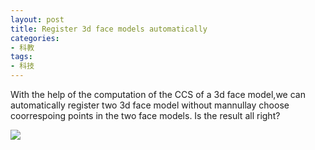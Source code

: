 ```yaml
---
layout: post
title: Register 3d face models automatically
categories:
- 科教
tags:
- 科技
---
```

  
  With the help of the computation of the CCS of a 3d face model,we can automatically register two 3d face model without mannullay choose coorrespoing points in the two face models. Is the result all right?

  ![](http://blog.hwdong.com/images/reg_face.jpg) 